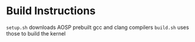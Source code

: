 # Build Instructions

`setup.sh` downloads AOSP prebuilt gcc and clang compilers
`build.sh` uses those to build the kernel